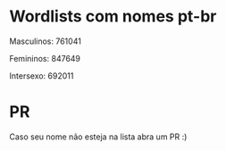 # Wordlists com nomes pt-br

Masculinos: 761041

Femininos: 847649

Intersexo: 692011

# PR

Caso seu nome não esteja na lista abra um PR :)
